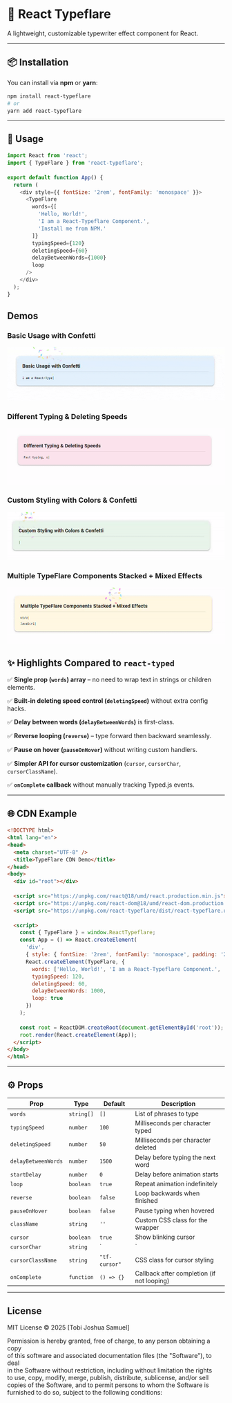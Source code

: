 # 🎯 React Typeflare

A lightweight, customizable typewriter effect component for React.

---

## 📦 Installation

You can install via **npm** or **yarn**:

```bash
npm install react-typeflare
# or
yarn add react-typeflare
```

---

## 🚀 Usage

```js
import React from 'react';
import { TypeFlare } from 'react-typeflare';

export default function App() {
  return (
    <div style={{ fontSize: '2rem', fontFamily: 'monospace' }}>
      <TypeFlare
        words={[
          'Hello, World!',
          'I am a React-Typeflare Component.',
          'Install me from NPM.'
        ]}
        typingSpeed={120}
        deletingSpeed={60}
        delayBetweenWords={1000}
        loop
      />
    </div>
  );
}
```

## Demos

### Basic Usage with Confetti  
![Basic Usage with Confetti](./assets/basic_usage_with_confetti-ezgif.com-optimize.gif)

### Different Typing & Deleting Speeds  
![Different Typing & Deleting Speeds](./assets/DifferentTypingDeletingSpeeds-ezgif.com-video-to-gif-converter.gif)

### Custom Styling with Colors & Confetti  
![Custom Styling with Colors & Confetti](./assets/CustomStylingwithColorsConfetti-ezgif.com-video-to-gif-converter.gif)

### Multiple TypeFlare Components Stacked + Mixed Effects  
![Multiple TypeFlare Components Stacked + Mixed Effects](./assets/MultipleTypeFlareComponentsStackedMixedEffects-ezgif.com-video-to-gif-converter.gif)



## ✨ Highlights Compared to `react-typed`

✅ **Single prop (`words`) array** – no need to wrap text in strings or children elements.

✅ **Built-in deleting speed control (`deletingSpeed`)** without extra config hacks.

✅ **Delay between words (`delayBetweenWords`)** is first-class.

✅ **Reverse looping (`reverse`)** – type forward then backward seamlessly.

✅ **Pause on hover (`pauseOnHover`)** without writing custom handlers.

✅ **Simpler API for cursor customization** (`cursor`, `cursorChar`, `cursorClassName`).

✅ **`onComplete` callback** without manually tracking Typed.js events.

---

## 🌐 CDN Example

```html
<!DOCTYPE html>
<html lang="en">
<head>
  <meta charset="UTF-8" />
  <title>TypeFlare CDN Demo</title>
</head>
<body>
  <div id="root"></div>

  <script src="https://unpkg.com/react@18/umd/react.production.min.js"></script>
  <script src="https://unpkg.com/react-dom@18/umd/react-dom.production.min.js"></script>
  <script src="https://unpkg.com/react-typeflare/dist/react-typeflare.umd.js"></script>

  <script>
    const { TypeFlare } = window.ReactTypeflare;
    const App = () => React.createElement(
      'div',
      { style: { fontSize: '2rem', fontFamily: 'monospace', padding: '2rem' } },
      React.createElement(TypeFlare, {
        words: ['Hello, World!', 'I am a React-Typeflare Component.', 'Install me from NPM.'],
        typingSpeed: 120,
        deletingSpeed: 60,
        delayBetweenWords: 1000,
        loop: true
      })
    );

    const root = ReactDOM.createRoot(document.getElementById('root'));
    root.render(React.createElement(App));
  </script>
</body>
</html>
```

---

## ⚙️ Props

| Prop               | Type       | Default       | Description                                 |
|--------------------|------------|---------------|---------------------------------------------|
| `words`            | `string[]` | `[]`          | List of phrases to type                      |
| `typingSpeed`      | `number`   | `100`         | Milliseconds per character typed            |
| `deletingSpeed`    | `number`   | `50`          | Milliseconds per character deleted          |
| `delayBetweenWords`| `number`   | `1500`        | Delay before typing the next word            |
| `startDelay`       | `number`   | `0`           | Delay before animation starts                |
| `loop`             | `boolean`  | `true`        | Repeat animation indefinitely                |
| `reverse`          | `boolean`  | `false`       | Loop backwards when finished                  |
| `pauseOnHover`     | `boolean`  | `false`       | Pause typing when hovered                    |
| `className`        | `string`   | `''`          | Custom CSS class for the wrapper             |
| `cursor`           | `boolean`  | `true`        | Show blinking cursor                          |
| `cursorChar`       | `string`   | `|`           | Character used as the cursor                  |
| `cursorClassName`  | `string`   | `"tf-cursor"` | CSS class for cursor styling                  |
| `onComplete`       | `function` | `() => {}`    | Callback after completion (if not looping)  |


---

## License

MIT License © 2025 [Tobi Joshua Samuel]

Permission is hereby granted, free of charge, to any person obtaining a copy  
of this software and associated documentation files (the "Software"), to deal  
in the Software without restriction, including without limitation the rights  
to use, copy, modify, merge, publish, distribute, sublicense, and/or sell  
copies of the Software, and to permit persons to whom the Software is  
furnished to do so, subject to the following conditions:
